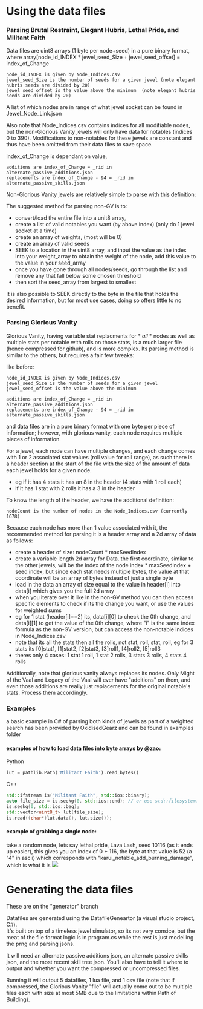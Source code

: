 # Using the data files

### Parsing Brutal Restraint, Elegant Hubris, Lethal Pride, and Militant Faith

Data files are uint8 arrays (1 byte per node+seed) in a pure binary format, where array\[node_id_INDEX \* jewel_seed_Size + jewel_seed_offset\] = index_of_Change

	node_id_INDEX is given by Node_Indices.csv
	jewel_seed_Size is the number of seeds for a given jewel (note elegant hubris seeds are divided by 20)
	jewel_seed_offset is the value above the minimum  (note elegant hubris seeds are divided by 20)

A list of which nodes are in range of what jewel socket can be found in Jewel_Node_Link.json

Also note that Node_Indices.csv contains indices for all modifiable nodes, but the non-Glorious Vanity jewels will only have data for notables (indices 0 to 390). Modifications to non-notables for these jewels are constant and thus have been omitted from their data files to save space.

index_of_Change is dependant on value, 

	additions are index_of_Change = _rid in alternate_passive_additions.json
	replacements are index_of_Change - 94 = _rid in alternate_passive_skills.json

Non-Glorious Vanity jewels are relatively simple to parse with this definition:

The suggested method for parsing non-GV is to:
- convert/load the entire file into a unit8 array, 
- create a list of valid notables you want (by above index) (only do 1 jewel socket at a time)
- create an array of weights, (most will be 0)
- create an array of valid seeds
- SEEK to a location in the uint8 array, and input the value as the index into your weight_array to obtain the weight of the node, add this value to the value in your seed_array
- once you have gone through all nodes/seeds, go through the list and remove any that fall below some chosen threshold
- then sort the seed_array from largest to smallest

It is also possible to SEEK directly to the byte in the file that holds the desired information, but for most use cases, doing so offers little to no benefit.

### Parsing Glorious Vanity

Glorious Vanity, having variable stat replacments for * *all* * nodes as well as multiple stats per notable with rolls on those stats, is a much larger file (hence compressed for github), and is more complex. Its parsing method is similar to the others, but requires a fair few tweaks:

like before:

	node_id_INDEX is given by Node_Indices.csv
	jewel_seed_Size is the number of seeds for a given jewel
	jewel_seed_offset is the value above the minimum

	additions are index_of_Change = _rid in alternate_passive_additions.json
	replacements are index_of_Change - 94 = _rid in alternate_passive_skills.json

and data files are in a pure binary format with one byte per piece of information; however, with glorious vanity, each node requires multiple pieces of information.


For a jewel, each node can have multiple changes, and each change comes with 1 or 2 associated stat values (roll value for roll range), as such there is a header section at the start of the file with the size of the amount of data each jewel holds for a given node.
- eg if it has 4 stats it has an 8 in the header (4 stats with 1 roll each)
- if it has 1 stat with 2 rolls it has a 3 in the header

To know the length of the header, we have the additional definition:

	nodeCount is the number of nodes in the Node_Indices.csv (currently 1678)

Because each node has more than 1 value associated with it, the recommended method for parsing it is a header array and a 2d array of data as follows:
- create a header of size: nodeCount \* maxSeedIndex
- create a variable length 2d array for Data. the first coordinate, similar to the other jewels, will be the index of the node index \* maxSeedIndex + seed index, but since each stat needs multiple bytes, the value at that coordinate will be an array of bytes instead of just a single byte
- load in the data an array of size equal to the value in header\[i\] into data\[i\] which gives you the full 2d array
- when you iterate over it like in the non-GV method you can then access specific elements to check if its the change you want, or use the values for weighted sums
- eg for 1 stat (header\[i\]==2) its, data\[i\]\[0\] to check the 0th change, and data\[i\]\[1\] to get the value of the 0th change, where "i" is the same index formula as the non-GV version, but can access the non-notable indices in Node_Indices.csv
- note that its all the stats then all the rolls, not stat, roll, stat, roll, eg for 3 stats its \[0\]stat1, \[1\]stat2, \[2\]stat3, \[3\]roll1, \[4\]roll2, \[5\]roll3
- theres only 4 cases: 1 stat 1 roll, 1 stat 2 rolls, 3 stats 3 rolls, 4 stats 4 rolls

Additionally, note that glorious vanity always replaces its nodes. Only Might of the Vaal and Legacy of the Vaal will ever have "additions" on them, and even those additions are really just replacements for the original notable's stats. Process them accordingly.

### Examples

a basic example in C# of parsing both kinds of jewels as part of a weighted search has been provided by OxidisedGearz and can be found in examples folder

#### examples of how to load data files into byte arrays by @zao:

Python
```python
lut = pathlib.Path('Militant Faith').read_bytes()
```

C++
```c++
std::ifstream is("Militant Faith", std::ios::binary);
auto file_size = is.seekg(0, std::ios::end); // or use std::filesystem::file_size on a path
is.seekg(0, std::ios::beg);
std::vector<uint8_t> lut(file_size);
is.read((char*)lut.data(), lut.size());
```

#### example of grabbing a single node:

take a random node, lets say lethal pride, Lava Lash, seed 10116 (as it ends up easier), this gives you an index of 0 + 116, the byte at that value is 52 (a "4" in ascii) which corresponds with "karui_notable_add_burning_damage", which is what it is ![](https://cdn.discordapp.com/attachments/175290321695932416/993077938847219722/unknown.png)




# Generating the data files
These are on the "generator" branch

Datafiles are generated using the DatafileGeneartor (a visual studio project, C#).    
It's built on top of a timeless jewel simulator, so its not very consice, but the meat of the file format logic is in program.cs while the rest is just modelling the prng and parsing jsons.    

It will need an alternate passive additions json, an alternate passive skills json, and the most recent skill tree json. You'll also have to tell it where to output and whether you want the compressed or uncompressed files.    

Running it will output 5 datafiles, 1 lua file, and 1 csv file (note that if compressed, the Glorious Vanity "file" will actually come out to be multiple files each with size at most 5MB due to the limitations within Path of Building).
